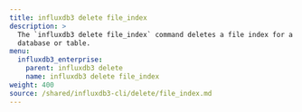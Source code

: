 ```yaml
---
title: influxdb3 delete file_index
description: >
  The `influxdb3 delete file_index` command deletes a file index for a
  database or table.
menu:
  influxdb3_enterprise:
    parent: influxdb3 delete
    name: influxdb3 delete file_index
weight: 400
source: /shared/influxdb3-cli/delete/file_index.md
---
```


<!--
The content of this file is at content/shared/influxdb3-cli/delete/file_index.md
-->
